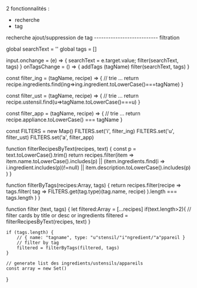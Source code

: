 2 fonctionnalités :
- recherche
- tag

recherche               ajout/suppression de tag
     ---------------------------
              filtration


global searchText = ''
global tags = []

input.onchange = (e) => { searchText = e.target.value; filter(searchText, tags) }
 onTagsChange = () => {
    addTags (tagName)
    filter(searchText, tags)
}

const filter_ing = (tagName, recipe) => {
    // trie ...
    return recipe.ingredients.find(ing=>ing.ingredient.toLowerCase()===tagName)
}

const filter_ust = (tagName, recipe) => {
    // trie ...
    return recipe.ustensil.find(u=>tagName.toLowerCase()===u)
}

const filter_app = (tagName, recipe) => {
    // trie ...
    return recipe.appliance.toLowerCase() === tagName
}

const FILTERS = new Map()
FILTERS.set('i', filter_ing)
FILTERS.set('u', filter_ust)
FILTERS.set('a', filter_app)

function filterRecipesByText(recipes, text) {
    const p = text.toLowerCase().trim()
    return recipes.filter(item => item.name.toLowerCase().includes(p)
                || (item.ingredients.find(i => i.ingredient.includes(p))!=null)
                || item.description.toLowerCase().includes(p)
    )
}

function filterByTags(recipes:Array<Recipe>, tags) {
    return recipes.filter(recipe =>
        tags.filter( tag => FILTERS.get(tag.type)(tag.name, recipe) ).length === tags.length
    )
}

function filter (text, tags) {
    let filtered:Array<Recipe> = [...recipes]
    if(text.length>2){
        // filter cards by title or desc or ingredients
        filtered = filterRecipesByText(recipes, text)
    }

    if (tags.length) {
        // { name: "tagname", type: "u"stensil/"i"ngredient/"a"ppareil }
        // filter by tag
        filtered = filterByTags(filtered, tags)
    }

    // generate list des ingredients/ustensils/appareils
    const array = new Set()
}

